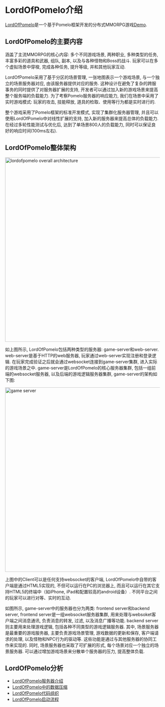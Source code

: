 # LordOfPomelo介绍
[LordOfPomelo](https://github.com/NetEase/lordofpomelo)是一个基于Pomelo框架开发的分布式MMORPG游戏[Demo](http://pomelo.netease.com/lordofpomelo/).

## LordOfPomelo的主要内容
涵盖了主流MMORPG的核心内容: 多个不同游戏场景, 两种职业, 多种类型的任务, 丰富多彩的道具和武器, 组队, 副本, 以及与各种怪物和Boss的战斗. 玩家可以在多个虚拟场景中穿梭, 完成各种任务, 提升等级, 并和其他玩家互动.

LordOfPomelo采用了基于分区的场景管理, 一张地图表示一个游戏场景, 与一个独立的场景服务器对应, 由该服务器提供对应的服务. 这种设计在避免了复杂的跨服事务的同时提供了对服务器扩展的支持, 开发者可以通过加入新的游戏场景来提高整个服务端的负载能力. 为了考察Pomelo服务器的响应能力, 我们在场景中采用了实时游戏模式: 玩家的攻击, 技能释放, 道具的检取、使用等行为都是实时进行的. 

整个游戏采用了Pomelo框架的标准开发模式, 实现了集群化服务器管理, 并且可以使用LordOfPomelo中对线性扩展的支持, 加入新的服务器来提高总体的负载能力. 在经过多轮性能测试与优化后, 达到了单场景800人的负载能力, 同时可以保证良好的响应时间(100ms左右). 

## LordOfPomelo整体架构

<img src="http://pomelo.netease.com/resource/documentImage/lordofpomelo/lordofpomelo-all-arch.png" alt="lordofpomelo overall architecture" width="600px"></img>

如上图所示, LordOfPomelo包括两种类型的服务器: game-server和web-server. web-server是基于HTTP的web服务器, 玩家通过web-server实现注册和登录逻辑. 在玩家完成验证之后就会通过websocket连接到game-server集群, 进入实际的游戏场景之中. game-server是LordOfPomelo的核心服务器集群, 包括一组前端的websocket服务器, 以及后端的游戏逻辑服务器集群, game-server的架构如下图: 

<img src="http://pomelo.netease.com/resource/documentImage/lordofpomelo/game-server.png" alt="game server" width="600px"></img>

上图中的Client可以是任何支持websocket的客户端, LordOfPomelo中自带的客户端是通过HTML5实现的, 不但可以运行在PC的浏览器上, 而且可以运行在其它支持HTML5的终端中（如iPhone, iPad和配置较高的android设备）. 不同平台之间的玩家可以进行对等、实时的互动. 

如图所示, game-server中的服务器也分为两类: frontend server和backend server, frontend server是一组websocket服务器集群, 用来处理与websoket客户端之间消息通讯, 负责消息的转发, 过滤, 以及消息广播等功能. backend server则主要用来处理游戏逻辑, 包括各种不同类型的游戏逻辑服务器. 其中, 场景服务器是最重要的游戏服务器, 主要负责游戏场景管理, 游戏数据的更新和保存, 客户端请求的处理, 以及怪物和NPC行为的驱动等. 这些功能是通过与其他服务器的协同工作来实现的. 同时, 场景服务器也采取了可扩展的形式, 每个场景对应一个独立的场景服务器. 可以通过增加游戏场景来分散单个服务器的压力, 提高整体负载. 

## LordOfPomelo分析
* [LordOfPomelo服务器介绍](LordOfPomelo-服务器介绍)
* [LordOfPomelo中的数据压缩](https://github.com/NetEase/pomelo/wiki/Pomelo-%E6%95%B0%E6%8D%AE%E5%8E%8B%E7%BC%A9%E5%8D%8F%E8%AE%AE)
* [LordOfPomelo代码组织](LordOfPomelo-代码组织)
* [LordOfPomelo启动流程](LordOfPomelo-启动流程)

